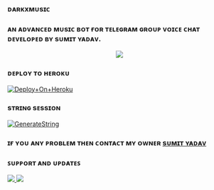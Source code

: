 ### ᴅᴀʀᴋxᴍᴜsɪᴄ

### ᴀɴ ᴀᴅᴠᴀɴᴄᴇᴅ ᴍᴜsɪᴄ ʙᴏᴛ ғᴏʀ ᴛᴇʟᴇɢʀᴀᴍ ɢʀᴏᴜᴘ ᴠᴏɪᴄᴇ ᴄʜᴀᴛ ᴅᴇᴠᴇʟᴏᴘᴇᴅ ʙʏ sᴜᴍɪᴛ ʏᴀᴅᴀᴠ.

<p align="center"><a href="https://t.me/TechQuardSupport"><img src="https://te.legra.ph/file/5cc6a0670f8c5f056ef8a.jpg"></a></p>


### ᴅᴇᴘʟᴏʏ ᴛᴏ ʜᴇʀᴏᴋᴜ

[![Deploy+On+Heroku](https://www.herokucdn.com/deploy/button.svg)](https://heroku.com/deploy?template=https://github.com/aditya10230/DarkxMusic-1)



### sᴛʀɪɴɢ sᴇssɪᴏɴ

[![GenerateString](https://img.shields.io/badge/repl.it-generateString-yellowgreen)](https://t.me/Hana_Session_Bot)

### ɪғ ʏᴏᴜ ᴀɴʏ ᴘʀᴏʙʟᴇᴍ ᴛʜᴇɴ ᴄᴏɴᴛᴀᴄᴛ ᴍʏ ᴏᴡɴᴇʀ [sᴜᴍɪᴛ ʏᴀᴅᴀᴠ](https://t.me/simple_Mundaa)

### ꜱᴜᴘᴘᴏʀᴛ ᴀɴᴅ ᴜᴘᴅᴀᴛᴇꜱ
<a href="https://t.me/TechQuardSupport"><img src="https://img.shields.io/badge/ᴊᴏɪɴ-sᴜᴘᴘᴏʀᴛ%20sᴜᴘᴘᴏʀᴛ-black.svg?style=for-the-badge&logo=Telegram">
<a href="https://t.me/TechQuard"><img src="https://img.shields.io/badge/ᴊᴏɪɴ-ᴄʜᴀɴɴᴇʟ%20ᴜᴘᴅᴀᴛᴇ-black.svg?style=for-the-badge&logo=Telegram">
